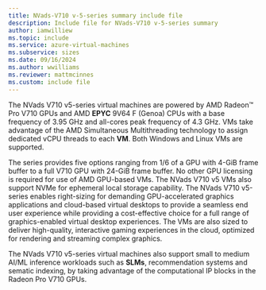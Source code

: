 ```yaml
---
title: NVads-V710 v-5-series summary include file
description: Include file for NVads-V710 v-5-series summary
author: iamwilliew
ms.topic: include
ms.service: azure-virtual-machines
ms.subservice: sizes
ms.date: 09/16/2024
ms.author: wwilliams
ms.reviewer: mattmcinnes
ms.custom: include file
---
```

The NVads V710 v5-series virtual machines are powered by AMD Radeon™ Pro V710 GPUs and AMD **EPYC** 9V64 F (Genoa) CPUs with a base frequency of 3.95 GHz and all-cores peak frequency of 4.3 GHz. VMs take advantage of the AMD Simultaneous Multithreading technology to assign dedicated vCPU threads to each **VM**. Both Windows and Linux VMs are supported.

The series provides five options ranging from 1/6 of a GPU with 4-GiB frame buffer to a full V710 GPU with 24-GiB frame buffer. No other GPU licensing is required for use of AMD GPU-based VMs. The NVads V710 v5 VMs also support NVMe for ephemeral local storage capability. The NVads V710 v5-series enables right-sizing for demanding GPU-accelerated graphics applications and cloud-based virtual desktops to provide a seamless end user experience while providing a cost-effective choice for a full range of graphics-enabled virtual desktop experiences. The VMs are also sized to deliver high-quality, interactive gaming experiences in the cloud, optimized for rendering and streaming complex graphics.

The NVads V710 v5-series virtual machines also support small to medium AI/ML inference workloads such as **SLMs**, recommendation systems and sematic indexing, by taking advantage of the computational IP blocks in the Radeon Pro V710 GPUs.
